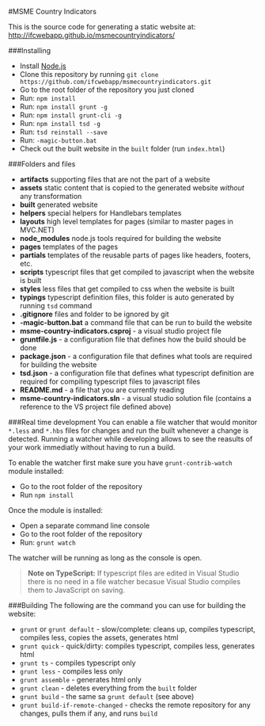 #MSME Country Indicators

This is the source code for generating a static website at: http://ifcwebapp.github.io/msmecountryindicators/


###Installing


- Install [Node.js](http://nodejs.org/download/)
- Clone this repository by running `git clone https://github.com/ifcwebapp/msmecountryindicators.git`
- Go to the root folder of the repository you just cloned
- Run: `npm install`
- Run: `npm install grunt -g`
- Run: `npm install grunt-cli -g`
- Run: `npm install tsd -g`
- Run: `tsd reinstall --save`
- Run: `-magic-button.bat`
- Check out the built website in the `built` folder (run `index.html`)

###Folders and files
- **artifacts** supporting files that are not the part of a website
- **assets** static content that is copied to the generated website *without* any transformation
- **built** generated website
- **helpers** special helpers for Handlebars templates
- **layouts** high level templates for pages (similar to master pages in MVC.NET)
- **node_modules** node.js tools required for building the website
- **pages** templates of the pages
- **partials** templates of the reusable parts of pages like headers, footers, etc.
- **scripts** typescript files that get compiled to javascript when the website is built
- **styles** less files that get compiled to css when the website is built
- **typings** typescript definition files, this folder is auto generated by running `tsd` command
- **.gitignore** files and folder to be ignored by git
- **-magic-button.bat** a command file that can be run to build the website
- **msme-country-indicators.csproj** - a visual studio project file
- **gruntfile.js** - a configuration file that defines how the build should be done
- **package.json** - a configuration file that defines what tools are required for building the website
- **tsd.json** - a configuration file that defines what typescript definition are required for compiling typescript files to javascript files
- **README.md** - a file that you are currently reading
- **msme-country-indicators.sln** - a visual studio solution file (contains a reference to the VS project file defined above)

###Real time development
You can enable a file watcher that would monitor `*.less` and `*.hbs` files for changes and run the built whenever a change is detected. Running a watcher while developing allows to see the reasults of your work immediatly without having to run a build.

To enable the watcher first make sure you have `grunt-contrib-watch` module installed:
- Go to the root folder of the repository
- Run `npm install`

Once the module is installed:
- Open a separate command line console
- Go to the root folder of the repository
- Run: `grunt watch`

The watcher will be running as long as the console is open.

>**Note on TypeScript:** If typescript files are edited in Visual Studio there is no need in a file watcher becasue Visual Studio compiles them to JavaScript on saving.

###Building
The following are the command you can use for building the website:

- `grunt` or `grunt default` - slow/complete: cleans up, compiles typescript, compiles less, copies the assets, generates html
- `grunt quick` - quick/dirty: compiles typescript, compiles less, generates html
- `grunt ts` - compiles typescript only
- `grunt less` - compiles less only
- `grunt assemble` - generates html only
- `grunt clean` - deletes everything from the `built` folder
- `grunt build` - the same sa `grunt default` (see above)
- `grunt build-if-remote-changed` - checks the remote repository for any changes, pulls them if any, and runs `build`
